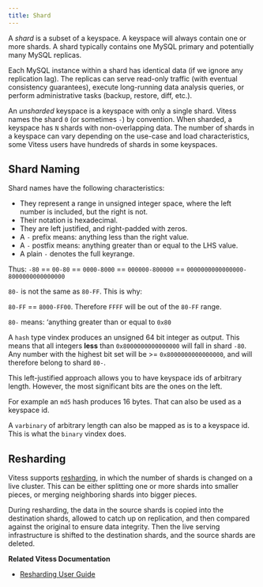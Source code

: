 ```yaml
---
title: Shard
---
```


A *shard* is a subset of a keyspace. A keyspace will always contain one or more shards. A shard typically contains one MySQL primary and potentially many MySQL replicas.

Each MySQL instance within a shard has identical data (if we ignore any replication lag). The replicas can serve read-only traffic (with eventual consistency guarantees), execute long-running data analysis queries, or perform administrative tasks (backup, restore, diff, etc.).

An *unsharded* keyspace is a keyspace with only a single shard. Vitess names the shard `0` (or sometimes `-`) by convention. When sharded, a keyspace has `N` shards with non-overlapping data. The number of shards in a keyspace can vary depending on the use-case and load characteristics, some Vitess users have hundreds of shards in some keyspaces.

## Shard Naming

Shard names have the following characteristics:

* They represent a range in unsigned integer space, where the left number is included, but the right is not.
* Their notation is hexadecimal.
* They are left justified, and right-padded with zeros.
* A `-` prefix means: anything less than the right value.
* A `-` postfix means: anything greater than or equal to the LHS value.
* A plain `-` denotes the full keyrange.

Thus: `-80` == `00-80` == `0000-8000` == `000000-800000` == `0000000000000000-8000000000000000`

`80-` is not the same as `80-FF`. This is why:

`80-FF` == `8000-FF00`. Therefore `FFFF` will be out of the `80-FF` range.

`80-` means: ‘anything greater than or equal to `0x80`

A `hash` type vindex produces an unsigned 64 bit integer as output. This means that all integers **less** than `0x8000000000000000` will fall in shard `-80`. Any number with the highest bit set will be >= `0x8000000000000000`, and will therefore belong to shard `80-`.

This left-justified approach allows you to have keyspace ids of arbitrary length. However, the most significant bits are the ones on the left.

For example an `md5` hash produces 16 bytes. That can also be used as a keyspace id.

A `varbinary` of arbitrary length can also be mapped as is to a keyspace id. This is what the `binary` vindex does.

## Resharding

Vitess supports [resharding](../../user-guides/configuration-advanced/resharding), in which the number of shards is changed on a live cluster. This can be either splitting one or more shards into smaller pieces, or merging neighboring shards into bigger pieces.

During resharding, the data in the source shards is copied into the destination shards, allowed to catch up on replication, and then compared against the original to ensure data integrity. Then the live serving infrastructure is shifted to the destination shards, and the source shards are deleted.

**Related Vitess Documentation**

* [Resharding User Guide](../../user-guides/configuration-advanced/resharding)
